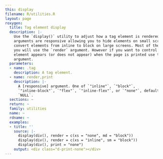 ```yaml
---
this: display
filename: R/utilities.R
layout: page
roxygen:
  title: Tag element display
  description: |-
    Use the `display()` utility to adjust how a tag element is rendered. All
    arguments are responsive allowing you to hide elements on small screens or
    convert elements from inline to block on large screens. Most of the time
    you will use the `render` argument. However if you want to control how an
    element appears (or does not appear) when the page is printed use the `print`
    argument.
  parameters:
  - name: .tag
    description: A tag element.
  - name: render,print
    description: |-
      A [responsive] argument. One of `"inline"`, `"block"`,
      `"inline-block"`, `"flex"`, `"inline-flex"`, or `"none"`, defaults to
      `NULL`.
  sections: ~
  return: ~
  family: utilities
  name: ~
  rdname: ~
  examples:
  - title: ''
    source: |-
      display(div(), render = c(xs = "none", md = "block"))
      display(div(), render = c(xs = "inline", sm = "block"))
      display(div(), print = "none")
    output: <div class="d-print-none"></div>
---
```

